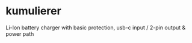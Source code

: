# kumulierer
Li-Ion battery charger with basic protection, usb-c input / 2-pin output &amp; power path
